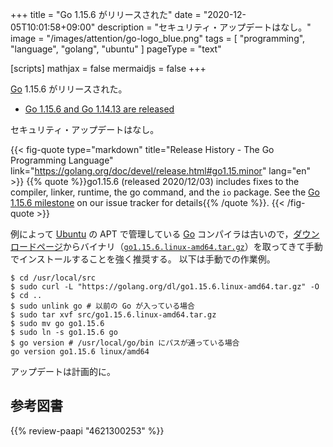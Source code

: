 +++
title = "Go 1.15.6 がリリースされた"
date =  "2020-12-05T10:01:58+09:00"
description = "セキュリティ・アップデートはなし。"
image = "/images/attention/go-logo_blue.png"
tags  = [ "programming", "language", "golang", "ubuntu" ]
pageType = "text"

[scripts]
  mathjax = false
  mermaidjs = false
+++

[Go] 1.15.6 がリリースされた。

- [Go 1.15.6 and Go 1.14.13 are released](https://groups.google.com/g/golang-announce/c/0kN8l6MprTo)

セキュリティ・アップデートはなし。

{{< fig-quote type="markdown" title="Release History - The Go Programming Language" link="https://golang.org/doc/devel/release.html#go1.15.minor" lang="en" >}}
{{% quote %}}go1.15.6 (released 2020/12/03) includes fixes to the compiler, linker, runtime, the go command, and the `io` package. See the [Go 1.15.6 milestone](https://github.com/golang/go/issues?q=milestone%3AGo1.15.6+label%3ACherryPickApproved) on our issue tracker for details{{% /quote %}}.
{{< /fig-quote >}}

例によって [Ubuntu] の APT で管理している [Go] コンパイラは古いので，[ダウンロードページ](https://golang.org/dl/ "Downloads - The Go Programming Language")からバイナリ（[`go1.15.6.linux-amd64.tar.gz`](https://golang.org/dl/go1.15.6.linux-amd64.tar.gz)）を取ってきて手動でインストールすることを強く推奨する。
以下は手動での作業例。

```text
$ cd /usr/local/src
$ sudo curl -L "https://golang.org/dl/go1.15.6.linux-amd64.tar.gz" -O
$ cd ..
$ sudo unlink go # 以前の Go が入っている場合
$ sudo tar xvf src/go1.15.6.linux-amd64.tar.gz
$ sudo mv go go1.15.6
$ sudo ln -s go1.15.6 go
$ go version # /usr/local/go/bin にパスが通っている場合
go version go1.15.6 linux/amd64
```

アップデートは計画的に。

[Go]: https://go.dev/
[Ubuntu]: https://www.ubuntu.com/ "The leading operating system for PCs, IoT devices, servers and the cloud | Ubuntu"

## 参考図書

{{% review-paapi "4621300253" %}} <!-- プログラミング言語Go -->
